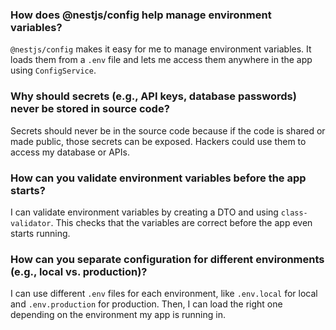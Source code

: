 ### How does @nestjs/config help manage environment variables?

`@nestjs/config` makes it easy for me to manage environment variables. It loads them from a `.env` file and lets me access them anywhere in the app using `ConfigService`.

### Why should secrets (e.g., API keys, database passwords) never be stored in source code?

Secrets should never be in the source code because if the code is shared or made public, those secrets can be exposed. Hackers could use them to access my database or APIs.

### How can you validate environment variables before the app starts?

I can validate environment variables by creating a DTO and using `class-validator`. This checks that the variables are correct before the app even starts running.

### How can you separate configuration for different environments (e.g., local vs. production)?

I can use different `.env` files for each environment, like `.env.local` for local and `.env.production` for production. Then, I can load the right one depending on the environment my app is running in.
